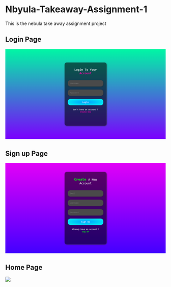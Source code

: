 # Nbyula-Takeaway-Assignment-1
This is the nebula take away assignment project 
<h2>Login Page</h2>
<img src="./img/Screenshot (978).png"/>
<h2>Sign up Page</h2>
<img src="./img/Screenshot (979).png"/>
<h2>Home Page</h2>
<img src="./img/"/>


